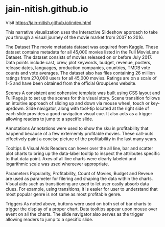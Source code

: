 # jain-nitish.github.io

Visit https://jain-nitish.github.io/index.html 

This narrative visualization uses the Interactive Slideshow approach to take you through a visual journey of the movie market from 2007 to 2016.

The Dataset
The movie metadata dataset was acquired from Kaggle. These dataset contains metadata for all 45,000 movies listed in the Full MovieLens Dataset. The dataset consists of movies released on or before July 2017. Data points include cast, crew, plot keywords, budget, revenue, posters, release dates, languages, production companies, countries, TMDB vote counts and vote averages. The dataset also has files containing 26 million ratings from 270,000 users for all 45,000 movies. Ratings are on a scale of 1-5 and have been obtained from the official GroupLens website.

Scenes
A consistent and cohensive template was built using CSS layout and FullPage.js to set up the scenes for this visual story. Scene transition follows an intuitive approach of sliding up and down via mouse wheel, touch or key-up/down. Slide navigator, along with tool-tip located at the right side of each slide provides a good navigation visual cue. It also acts as a trigger allowing readers to jump to a specific slide.

Annotations
Annotations were used to show the sku in profitability that happend because of a few externemly profitable movies. These call-outs effectively paint a concise picture of the profitability in the last many years.

Tooltips & Visual Aids
Readers can hover over the all line, bar and scatter plot charts to bring up the data-label tooltip to inspect the attributes specific to that data point. Axes of all line charts were clearly labeled and logarithmic scale was used whereever appropriate.

Parameters
Popularity, Profitability, Count of Movies, Budget and Reveue are used as parameter for filering and shaping the data within the charts. Visual aids such as transitioning are used to let user easily absorb data clues. For example, using transitions, it is easier for user to understand that most popular genre is not same as most profitable genre.

Triggers
As noted above, buttons were used on both set of bar charts to trigger the display of a proper chart. Data tooltips appear upon mouse over event on all the charts. The slide navigator also serves as the trigger allowing readers to jump to a specific slide.

